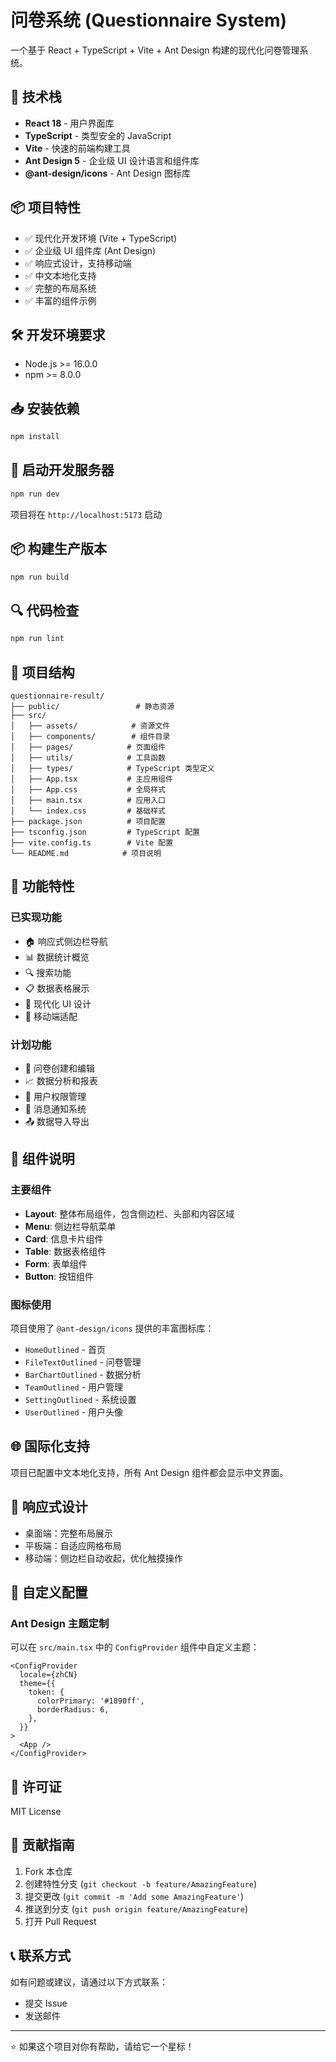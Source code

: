 # 问卷系统 (Questionnaire System)

一个基于 React + TypeScript + Vite + Ant Design 构建的现代化问卷管理系统。

## 🚀 技术栈

- **React 18** - 用户界面库
- **TypeScript** - 类型安全的 JavaScript
- **Vite** - 快速的前端构建工具
- **Ant Design 5** - 企业级 UI 设计语言和组件库
- **@ant-design/icons** - Ant Design 图标库

## 📦 项目特性

- ✅ 现代化开发环境 (Vite + TypeScript)
- ✅ 企业级 UI 组件库 (Ant Design)
- ✅ 响应式设计，支持移动端
- ✅ 中文本地化支持
- ✅ 完整的布局系统
- ✅ 丰富的组件示例

## 🛠️ 开发环境要求

- Node.js >= 16.0.0
- npm >= 8.0.0

## 📥 安装依赖

```bash
npm install
```

## 🚀 启动开发服务器

```bash
npm run dev
```

项目将在 `http://localhost:5173` 启动

## 📦 构建生产版本

```bash
npm run build
```

## 🔍 代码检查

```bash
npm run lint
```

## 📁 项目结构

```
questionnaire-result/
├── public/                 # 静态资源
├── src/
│   ├── assets/            # 资源文件
│   ├── components/        # 组件目录
│   ├── pages/            # 页面组件
│   ├── utils/            # 工具函数
│   ├── types/            # TypeScript 类型定义
│   ├── App.tsx           # 主应用组件
│   ├── App.css           # 全局样式
│   ├── main.tsx          # 应用入口
│   └── index.css         # 基础样式
├── package.json          # 项目配置
├── tsconfig.json         # TypeScript 配置
├── vite.config.ts        # Vite 配置
└── README.md            # 项目说明
```

## 🎨 功能特性

### 已实现功能
- 🏠 响应式侧边栏导航
- 📊 数据统计概览
- 🔍 搜索功能
- 📋 数据表格展示
- 🎨 现代化 UI 设计
- 📱 移动端适配

### 计划功能
- 📝 问卷创建和编辑
- 📈 数据分析和报表
- 👥 用户权限管理
- 🔔 消息通知系统
- 📤 数据导入导出

## 🎯 组件说明

### 主要组件
- **Layout**: 整体布局组件，包含侧边栏、头部和内容区域
- **Menu**: 侧边栏导航菜单
- **Card**: 信息卡片组件
- **Table**: 数据表格组件
- **Form**: 表单组件
- **Button**: 按钮组件

### 图标使用
项目使用了 `@ant-design/icons` 提供的丰富图标库：
- `HomeOutlined` - 首页
- `FileTextOutlined` - 问卷管理
- `BarChartOutlined` - 数据分析
- `TeamOutlined` - 用户管理
- `SettingOutlined` - 系统设置
- `UserOutlined` - 用户头像

## 🌐 国际化支持

项目已配置中文本地化支持，所有 Ant Design 组件都会显示中文界面。

## 📱 响应式设计

- 桌面端：完整布局展示
- 平板端：自适应网格布局
- 移动端：侧边栏自动收起，优化触摸操作

## 🔧 自定义配置

### Ant Design 主题定制
可以在 `src/main.tsx` 中的 `ConfigProvider` 组件中自定义主题：

```tsx
<ConfigProvider
  locale={zhCN}
  theme={{
    token: {
      colorPrimary: '#1890ff',
      borderRadius: 6,
    },
  }}
>
  <App />
</ConfigProvider>
```

## 📄 许可证

MIT License

## 🤝 贡献指南

1. Fork 本仓库
2. 创建特性分支 (`git checkout -b feature/AmazingFeature`)
3. 提交更改 (`git commit -m 'Add some AmazingFeature'`)
4. 推送到分支 (`git push origin feature/AmazingFeature`)
5. 打开 Pull Request

## 📞 联系方式

如有问题或建议，请通过以下方式联系：
- 提交 Issue
- 发送邮件

---

⭐ 如果这个项目对你有帮助，请给它一个星标！